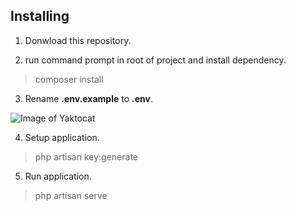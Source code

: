 ## Installing

1. Donwload this repository.

2. run command prompt in root of project and install dependency.

> composer install 

3. Rename **.env.example** to **.env**. 

![Image of Yaktocat](https://octodex.github.com/images/yaktocat.png)

4. Setup application. 

> php artisan key:generate

5. Run application. 

> php artisan serve 